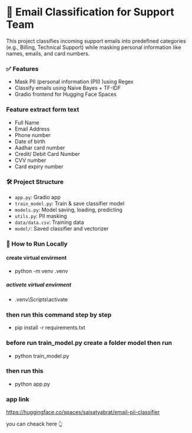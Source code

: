# 📧 Email Classification for Support Team

This project classifies incoming support emails into predefined categories (e.g., Billing, Technical Support) while masking personal information like names, emails, and card numbers.

### ✅ Features
- Mask PII (personal information (PII) )using Regex
- Classify emails using Naive Bayes + TF-IDF
- Gradio frontend for Hugging Face Spaces

### Feature extract form text
- Full Name
- Email Address
- Phone number 
- Date of birth 
- Aadhar card number 
- Credit/ Debit Card Number
- CVV number
- Card expiry number 

### 🛠 Project Structure
- `app.py`: Gradio app
- `train_model.py`: Train & save classifier model
- `models.py`: Model saving, loading, predicting
- `utils.py`: PII masking
- `data/data.csv`: Training data
- `model/`: Saved classifier and vectorizer

### 🚀 How to Run Locally

#### create virtual envirment

- python -m venv .venv

##### activete virtual envirment
- .venv\Scripts\activate

### then run this command step by step
- pip install -r requirements.txt
### before run train_model.py create  a folder model then run
- python train_model.py
### then run this
- python app.py

### app link

https://huggingface.co/spaces/saisatyabrat/email-pii-classifier

you can cheack here 👆
